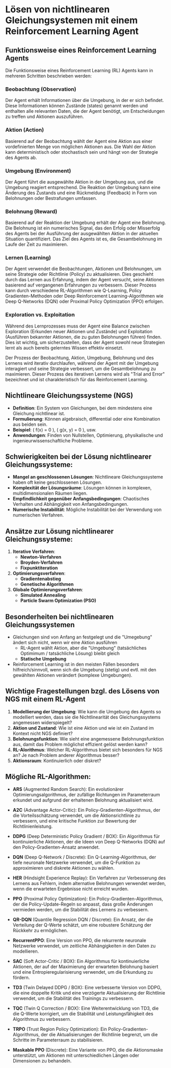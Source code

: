 # Lösen von nichtlinearen Gleichungsystemen mit einem Reinforcement Learning Agent

## Funktionsweise eines Reinforcement Learning Agents

Die Funktionsweise eines Reinforcement Learning (RL) Agents kann in mehreren Schritten beschrieben werden:

### Beobachtung (Observation)

Der Agent erhält Informationen über die Umgebung, in der er sich befindet. Diese Informationen können Zustände (states) genannt werden und enthalten alle relevanten Daten, die der Agent benötigt, um Entscheidungen zu treffen und Aktionen auszuführen.

### Aktion (Action)

Basierend auf der Beobachtung wählt der Agent eine Aktion aus einer vordefinierten Menge von möglichen Aktionen aus. Die Wahl der Aktion kann deterministisch oder stochastisch sein und hängt von der Strategie des Agents ab.

### Umgebung (Environment)

Der Agent führt die ausgewählte Aktion in der Umgebung aus, und die Umgebung reagiert entsprechend. Die Reaktion der Umgebung kann eine Änderung des Zustands und eine Rückmeldung (Feedback) in Form von Belohnungen oder Bestrafungen umfassen.

### Belohnung (Reward)

Basierend auf der Reaktion der Umgebung erhält der Agent eine Belohnung. Die Belohnung ist ein numerisches Signal, das den Erfolg oder Misserfolg des Agents bei der Ausführung der ausgewählten Aktion in der aktuellen Situation quantifiziert. Das Ziel des Agents ist es, die Gesamtbelohnung im Laufe der Zeit zu maximieren.

### Lernen (Learning)

Der Agent verwendet die Beobachtungen, Aktionen und Belohnungen, um seine Strategie oder Richtlinie (Policy) zu aktualisieren. Dies geschieht durch das Lernen aus Erfahrung, indem der Agent versucht, seine Aktionen basierend auf vergangenen Erfahrungen zu verbessern. Dieser Prozess kann durch verschiedene RL-Algorithmen wie Q-Learning, Policy Gradienten-Methoden oder Deep Reinforcement Learning-Algorithmen wie Deep Q-Networks (DQN) oder Proximal Policy Optimization (PPO) erfolgen.

### Exploration vs. Exploitation

Während des Lernprozesses muss der Agent eine Balance zwischen Exploration (Erkunden neuer Aktionen und Zustände) und Exploitation (Ausführen bekannter Aktionen, die zu guten Belohnungen führen) finden. Dies ist wichtig, um sicherzustellen, dass der Agent sowohl neue Strategien lernt als auch bereits gelerntes Wissen effektiv einsetzt.

Der Prozess der Beobachtung, Aktion, Umgebung, Belohnung und des Lernens wird iterativ durchlaufen, während der Agent mit der Umgebung interagiert und seine Strategie verbessert, um die Gesamtbelohnung zu maximieren. Dieser Prozess des iterativen Lernens wird als "Trial and Error" bezeichnet und ist charakteristisch für das Reinforcement Learning.


## Nichtlineare Gleichungssysteme (NGS)

- **Definition**: Ein System von Gleichungen, bei dem mindestens eine Gleichung nichtlinear ist.
- **Formulierung**: Können algebraisch, differential oder eine Kombination aus beiden sein.
- **Beispiel**: \( f(x) = 0 \), \( g(x, y) = 0 \), usw.
- **Anwendungen**: Finden von Nullstellen, Optimierung, physikalische und ingenieurwissenschaftliche Probleme.

## Schwierigkeiten bei der Lösung nichtlinearer Gleichungssysteme:
- **Mangel an geschlossenen Lösungen**: Nichtlineare Gleichungssysteme haben oft keine geschlossenen Lösungen.
- **Komplexität der Lösungsräume**: Lösungen können in komplexen, multidimensionalen Räumen liegen.
- **Empfindlichkeit gegenüber Anfangsbedingungen**: Chaotisches Verhalten und Abhängigkeit von Anfangsbedingungen.
- **Numerische Instabilität**: Mögliche Instabilität bei der Verwendung von numerischen Verfahren.

## Ansätze zur Lösung nichtlinearer Gleichungssysteme:
1. **Iterative Verfahren**:
   - **Newton-Verfahren**
   - **Broyden-Verfahren**
   - **Fixpunktiteration**
2. **Optimierungsverfahren**:
   - **Gradientenabstieg**
   - **Genetische Algorithmen**
3. **Globale Optimierungsverfahren**:
   - **Simulated Annealing**
   - **Particle Swarm Optimization (PSO)**

## Besonderheiten bei nichtlinearen Gleichungssystemen
- Gleichungen sind von Anfang an festgelegt und die "Umegebung" ändert sich nicht, wenn wir eine Aktion ausführen
   - RL-Agent wählt Aktion, aber die "Umgebung" (tatsächliches Optimimum / tatsächliche Lösung) bleibt gleich
   - **Statische Umgebung**
- Reinforcement Learning ist in den meisten Fällen besonders hilfreich/sinnvoll, wenn sich die Umgebung (stetig) und evtl. mit den gewählten Aktionen verändert (komplexe Umgebungen).

## Wichtige Fragestellungen bzgl. des Lösens von NGS mit einem RL-Agent

1. **Modellierung der Umgebung**: Wie kann die Umgebung des Agents so modelliert werden, dass sie die Nichtlinearität des Gleichungssystems angemessen widerspiegelt?
2. **Aktion und Zustand**: Wie ist eine Aktion und wie ist ein Zustand im Kontext nicht NGS definiert?
3. **Belohnungsfunktion**: Wie sieht eine angemessene Belohnungsfunktion aus, damit das Problem möglichst effizient gelöst werden kann?
4. **RL-Alorithmus**: Welcher RL-Algorithmus bietet sich besonders für NGS an? Je nach Problem anderer Algorithmus besser?
5. **Aktionsraum**: Kontinuierlich oder diskret?

## Mögliche RL-Algorithmen:

- **ARS** (Augmented Random Search): Ein evolutionärer Optimierungsalgorithmus, der zufällige Richtungen im Parameterraum erkundet und aufgrund der erhaltenen Belohnung aktualisiert wird.

- **A2C** (Advantage Actor-Critic): Ein Policy-Gradienten-Algorithmus, der die Vorteilsschätzung verwendet, um die Aktionsrichtlinie zu verbessern, und eine kritische Funktion zur Bewertung der Richtlinienleistung.

- **DDPG** (Deep Deterministic Policy Gradient / BOX): Ein Algorithmus für kontinuierliche Aktionen, der die Ideen von Deep Q-Networks (DQN) auf den Policy-Gradienten-Ansatz anwendet.

- **DQN** (Deep Q-Network / Discrete): Ein Q-Learning-Algorithmus, der tiefe neuronale Netzwerke verwendet, um die Q-Funktion zu approximieren und diskrete Aktionen zu wählen.

- **HER** (Hindsight Experience Replay): Ein Verfahren zur Verbesserung des Lernens aus Fehlern, indem alternative Belohnungen verwendet werden, wenn die erwarteten Ergebnisse nicht erreicht wurden.

- **PPO** (Proximal Policy Optimization): Ein Policy-Gradienten-Algorithmus, der die Policy-Update-Regeln so anpasst, dass große Änderungen vermieden werden, um die Stabilität des Lernens zu verbessern.

- **QR-DQN** (Quantile Regression DQN / Discrete): Ein Ansatz, der die Verteilung der Q-Werte schätzt, um eine robustere Schätzung der Rückkehr zu ermöglichen.

- **RecurrentPPO**: Eine Version von PPO, die rekurrente neuronale Netzwerke verwendet, um zeitliche Abhängigkeiten in den Daten zu modellieren.

- **SAC** (Soft Actor-Critic / BOX): Ein Algorithmus für kontinuierliche Aktionen, der auf der Maximierung der erwarteten Belohnung basiert und eine Entropieregularisierung verwendet, um die Erkundung zu fördern.

- **TD3** (Twin Delayed DDPG / BOX): Eine verbesserte Version von DDPG, die eine doppelte Kritik und eine verzögerte Aktualisierung der Richtlinie verwendet, um die Stabilität des Trainings zu verbessern.

- **TQC** (Twin Q Correction / BOX): Eine Weiterentwicklung von TD3, die die Q-Werte korrigiert, um die Stabilität und Leistungsfähigkeit des Algorithmus zu verbessern.

- **TRPO** (Trust Region Policy Optimization): Ein Policy-Gradienten-Algorithmus, der die Aktualisierungen der Richtlinie begrenzt, um die Schritte im Parameterraum zu stabilisieren.

- **Maskable PPO** (Discrete): Eine Variante von PPO, die die Aktionsmaske unterstützt, um Aktionen mit unterschiedlichen Längen oder Dimensionen zu behandeln.
